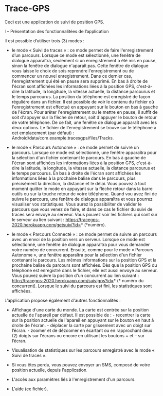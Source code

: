 # Trace-GPS

Ceci est une application de suivi de position GPS.

I – Présentation des fonctionnalitées de l’application

Il est possible d’utiliser trois (3) modes :

- le mode « Suivi de traces » :  ce mode permet de faire l'enregistrement d’un parcours.
			Lorsque ce mode est sélectionné, une fenêtre de dialogue apparaîtra, seulement si un enregistrement a été mis en pause, sinon la fenêtre de dialogue n'aparaît pas. Cette fenêtre de dialogue vous laisse le choix de sois reprendre l'enregistrement ou de commencer un nouvel enregistrement. Dans ce dernier cas, l'enregistrement qui été en pause sera supprimé.
			En bas à droite de l'écran sont affichées les informations liées à la position GPS, c'est-à-dire la latitude, la longitude, la vitesse actuelle, la distance parcourus et le temps parcourus.
			La position du téléphone est enregistré de façon régulière dans un fichier.
			Il est possible de voir le contenu du fichier où l'enregistrement est effectué en appuyant sur le bouton en bas à gauche de l'écran.
			Pour arêter l'enregistrement ou le mettre en pause, il suffit de soit d'appuyer sur la flèche de retour, soit d'appuyer le bouton de retour de votre téléphone. De ce fait, une fenêtre de dialogue apparaît avec les deux options.
			Le fichier de l'enregistrement se trouve sur le téléphone à cet emplacement (par défaut) : Android/data/com.example.tracesgps/files/Tracks.

- le mode « Parcours Autonome » : ce mode permet de suivre un parcours.
			Lorsque ce mode est sélectionné, une fenêtre apparaîtra pour la sélection d'un fichier contenant le parcours.
			En bas à gauche de l'écran sont affichées les informations liées à la position GPS, c'est-à-dire la latitude, la longitude, la vitesse actuelle, la distance parcourus et le temps parcourus.
			En bas à droite de l'écran sont affichées les informations liées à la prochaine balise dans le parcours, plus précisément la direction, la distance et le délai.
			Vous pouvez à tout moment quitter le mode en appuyant sur la flèche retour dans la barre outils ou sur la touche retour de votre téléphone.
			Quand vou avez fini de suivre le parcours, une fenêtre de dialogue apparaîtra et vous pourrez visualiser vos statistiques. Vous aurez la possibiliter de valider le parcours que vous venez de faire, et dans ce cas le fichier du suivi de traces sera envoyé au serveur.
			Vous pouvez voir les fichiers qui sont sur le serveur au lien suivant : https://tracegps-2020.herokuapp.com/getsuivi?id=* (*numéro).
			
- le mode « Parcours Connecté » : ce mode permet de suivre un parcours avec un envoi de la position vers un serveur.
			Lorsque ce mode est sélectionné, une fenêtre de dialogue apparaîtra pour vous demander votre numéro de concurrent.
			Ensuite, comme pour le mode « Parcours Autonome », une fenêtre apparaîtra pour la sélection d'un fichier contenant le parcours.
			Les mêmes informations sur la position GPS et la prochaine balise du parcours sont affichées.
			Dès que la position GPS du téléphone est enregistré dans le fichier, elle est aussi envoyé au serveur.
			Vous pouvez suivre la position d'un concurrent au lien suivant : http://tracegps-2020.herokuapp.com/suivigps?id=* (* numéro du concurrent).
			Lorsque le suivi du parcours est fini, les statistiques sont affichées.

L’application propose également d'autres fonctionnalités :

- Affichage d'une carte du monde.
			La carte est centrée sur la position actuelle de l'apareil par défaut.
			Il est possible de :
				- recentrer la carte sur la position actuelle de l'apareil en appuyant sur le bouton en haut à droite de l'écran.
				- déplacer la carte par glissement avec un doigt sur l’écran.
				- zoomer et de dézoomer en écartant ou en rapprochant deux (2) doigts sur l’écrans ou encore en utilisant les boutons + et – sur l’écran.

- Visualisation de statistiques sur les parcours enregistré avec le mode « Suivi de traces ».

- Si vous êtes perdu, vous pouvez envoyer un SMS, composé de votre position actuelle, depuis l'application.

- L'accès aux paramètres liés à l'enregistrement d'un parcours.

- L'aide (ce fichier).
				
